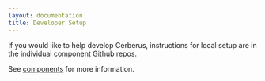 ```yaml
---
layout: documentation
title: Developer Setup
---
```


If you would like to help develop Cerberus, instructions for local setup are in the individual component Github repos.

See [components](../../components) for more information.